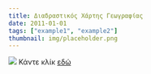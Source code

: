```yaml
---
title: Διαδραστικός Χάρτης Γεωγραφίας
date: 2011-01-01
tags: ["example1", "example2"]
thumbnail: img/placeholder.png
---
```

![](http://2.bp.blogspot.com/-SFxCIID3uI4/T9wOy4WEAAI/AAAAAAAAQKE/w-u4Hm19heo/s320/world_map_greece.jpg) 
Κάντε κλίκ [εδώ](http://geogr.eduportal.gr/maps/world_map/World_map.htm)
